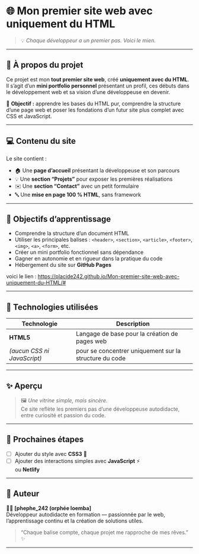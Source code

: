 # 🌐 Mon premier site web avec uniquement du HTML

> 💡 *Chaque développeur a un premier pas. Voici le mien.*

---

## 🧭 À propos du projet

Ce projet est mon **tout premier site web**, créé **uniquement avec du HTML**.  
Il s’agit d’un **mini portfolio personnel** présentant un profil, ces débuts dans le développement web et sa vision d’une développeuse en devenir.  

🎯 **Objectif :** apprendre les bases du HTML pur, comprendre la structure d’une page web et poser les fondations d’un futur site plus complet avec CSS et JavaScript.

---

## 💻 Contenu du site

Le site contient :

- 🏠 Une **page d’accueil** présentant la développeuse et son parcours  
- 💡 Une **section “Projets”** pour exposer les premières réalisations  
- ✉️ Une **section “Contact”** avec un petit formulaire  
- 🔤 Une **mise en page 100 % HTML**, sans framework 

---

## 🚀 Objectifs d’apprentissage

- Comprendre la structure d’un document HTML  
- Utiliser les principales balises : `<header>`, `<section>`, `<article>`, `<footer>`, `<img>`, `<a>`, `<form>`, etc.  
- Créer un mini portfolio fonctionnel sans dépendance  
- Gagner en autonomie et en rigueur dans la pratique du code
- Hébergement du site sur **GitHub Pages**

voici le lien : https://placide242.github.io/Mon-premier-site-web-avec-uniquement-du-HTML/#

---

## 🧩 Technologies utilisées

| Technologie | Description |
|--------------|-------------|
| **HTML5** | Langage de base pour la création de pages web |
| *(aucun CSS ni JavaScript)* | pour se concentrer uniquement sur la structure du code |

---

## ✨ Aperçu

> 🖼️ *Une vitrine simple, mais sincère.*  
> Ce site reflète les premiers pas d’une développeuse autodidacte, entre curiosité et passion du code.  

---

## 🌱 Prochaines étapes

- [ ] Ajouter du style avec **CSS3** 🎨    
- [ ] Ajouter des interactions simples avec **JavaScript** ⚡  
 ou **Netlify**

---

## 💬 Auteur

👩‍💻 **[phephe_242 (orphée loemba]**  
Développeur autodidacte en formation — passionnée par le web, l’apprentissage continu et la création de solutions utiles.  

> “Chaque balise compte, chaque projet me rapproche de mes rêves.” ✨  

---
